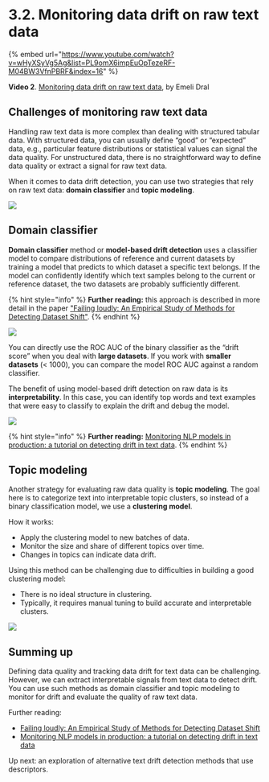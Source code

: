 # 3.2. Monitoring data drift on raw text data

{% embed url="https://www.youtube.com/watch?v=wHyXSyVg5Ag&list=PL9omX6impEuOpTezeRF-M04BW3VfnPBRF&index=16" %}

**Video 2**. [Monitoring data drift on raw text data](https://www.youtube.com/watch?v=wHyXSyVg5Ag&list=PL9omX6impEuOpTezeRF-M04BW3VfnPBRF&index=16), by Emeli Dral

## Challenges of monitoring raw text data

Handling raw text data is more complex than dealing with structured tabular data. With structured data, you can usually define “good” or “expected” data, e.g., particular feature distributions or statistical values can signal the data quality. For unstructured data, there is no straightforward way to define data quality or extract a signal for raw text data. 

When it comes to data drift detection, you can use two strategies that rely on raw text data: **domain classifier** and **topic modeling**.

![](<../../../images/2023109\_course\_module3.011-min.png>)

## Domain classifier

**Domain classifier** method or **model-based drift detection** uses a classifier model to compare distributions of reference and current datasets by training a model that predicts to which dataset a specific text belongs. If the model can confidently identify which text samples belong to the current or reference dataset, the two datasets are probably sufficiently different.

{% hint style="info" %}
**Further reading:** this approach is described in more detail in the paper ["Failing loudly: An Empirical Study of Methods for Detecting Dataset Shift"](https://arxiv.org/abs/1810.11953).
{% endhint %}

![](<../../../images/2023109\_course\_module3.013-min.png>)

You can directly use the ROC AUC of the binary classifier as the “drift score” when you deal with **large datasets**. If you work with **smaller datasets** (< 1000), you can compare the model ROC AUC against a random classifier. 

The benefit of using model-based drift detection on raw data is its **interpretability**. In this case, you can identify top words and text examples that were easy to classify to explain the drift and debug the model. 

![](<../../../images/2023109\_course\_module3.014-min.png>)

{% hint style="info" %}
**Further reading:** [Monitoring NLP models in production: a tutorial on detecting drift in text data](https://www.evidentlyai.com/blog/tutorial-detecting-drift-in-text-data).
{% endhint %}

## Topic modeling

Another strategy for evaluating raw data quality is **topic modeling**. The goal here is to categorize text into interpretable topic clusters, so instead of a binary classification model, we use a **clustering model**. 

How it works:
* Apply the clustering model to new batches of data.
* Monitor the size and share of different topics over time.
* Changes in topics can indicate data drift.

Using this method can be challenging due to difficulties in building a good clustering model:
* There is no ideal structure in clustering.
* Typically, it requires manual tuning to build accurate and interpretable clusters.

![](<../../../images/2023109\_course\_module3.018-min.png>)

## Summing up

Defining data quality and tracking data drift for text data can be challenging. However, we can extract interpretable signals from text data to detect drift. You can use such methods as domain classifier and topic modeling to monitor for drift and evaluate the quality of raw text data. 

Further reading:
* [Failing loudly: An Empirical Study of Methods for Detecting Dataset Shift](https://arxiv.org/abs/1810.11953)
* [Monitoring NLP models in production: a tutorial on detecting drift in text data](https://www.evidentlyai.com/blog/tutorial-detecting-drift-in-text-data)

Up next: an exploration of alternative text drift detection methods that use descriptors.
